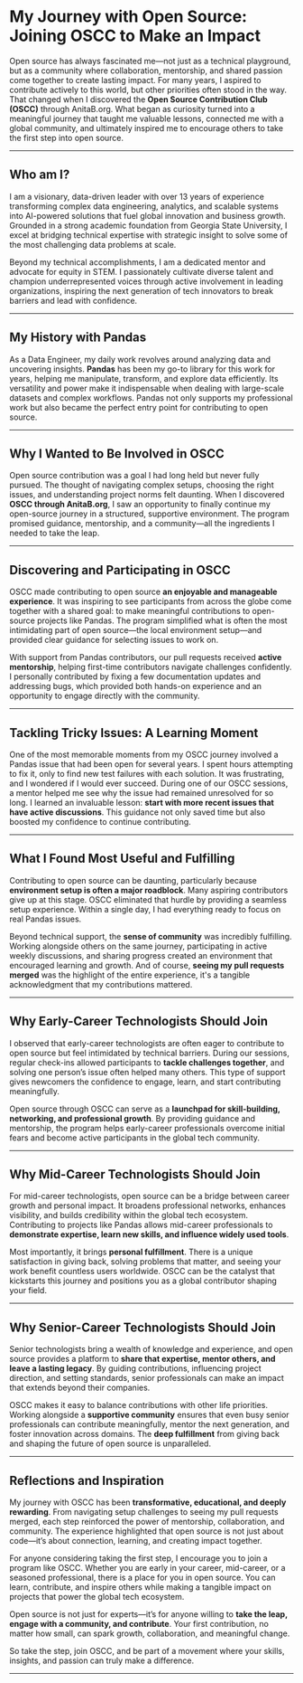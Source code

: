 # My Journey with Open Source: Joining OSCC to Make an Impact

Open source has always fascinated me—not just as a technical playground, but as a community where collaboration, mentorship, and shared passion come together to create lasting impact. For many years, I aspired to contribute actively to this world, but other priorities often stood in the way. That changed when I discovered the **Open Source Contribution Club (OSCC)** through AnitaB.org. What began as curiosity turned into a meaningful journey that taught me valuable lessons, connected me with a global community, and ultimately inspired me to encourage others to take the first step into open source.

---

## Who am I?

I am a visionary, data-driven leader with over 13 years of experience transforming complex data engineering, analytics, and scalable systems into AI-powered solutions that fuel global innovation and business growth. Grounded in a strong academic foundation from Georgia State University, I excel at bridging technical expertise with strategic insight to solve some of the most challenging data problems at scale.

Beyond my technical accomplishments, I am a dedicated mentor and advocate for equity in STEM. I passionately cultivate diverse talent and champion underrepresented voices through active involvement in leading organizations, inspiring the next generation of tech innovators to break barriers and lead with confidence.

---

## My History with Pandas

As a Data Engineer, my daily work revolves around analyzing data and uncovering insights. **Pandas** has been my go-to library for this work for years, helping me manipulate, transform, and explore data efficiently. Its versatility and power make it indispensable when dealing with large-scale datasets and complex workflows. Pandas not only supports my professional work but also became the perfect entry point for contributing to open source.

---

## Why I Wanted to Be Involved in OSCC

Open source contribution was a goal I had long held but never fully pursued. The thought of navigating complex setups, choosing the right issues, and understanding project norms felt daunting. When I discovered **OSCC through AnitaB.org**, I saw an opportunity to finally continue my open-source journey in a structured, supportive environment. The program promised guidance, mentorship, and a community—all the ingredients I needed to take the leap.

---

## Discovering and Participating in OSCC

OSCC made contributing to open source **an enjoyable and manageable experience**. It was inspiring to see participants from across the globe come together with a shared goal: to make meaningful contributions to open-source projects like Pandas. The program simplified what is often the most intimidating part of open source—the local environment setup—and provided clear guidance for selecting issues to work on.  

With support from Pandas contributors, our pull requests received **active mentorship**, helping first-time contributors navigate challenges confidently. I personally contributed by fixing a few documentation updates and addressing bugs, which provided both hands-on experience and an opportunity to engage directly with the community.

---

## Tackling Tricky Issues: A Learning Moment

One of the most memorable moments from my OSCC journey involved a Pandas issue that had been open for several years. I spent hours attempting to fix it, only to find new test failures with each solution. It was frustrating, and I wondered if I would ever succeed. During one of our OSCC sessions, a mentor helped me see why the issue had remained unresolved for so long. I learned an invaluable lesson: **start with more recent issues that have active discussions**. This guidance not only saved time but also boosted my confidence to continue contributing.

---

## What I Found Most Useful and Fulfilling

Contributing to open source can be daunting, particularly because **environment setup is often a major roadblock**. Many aspiring contributors give up at this stage. OSCC eliminated that hurdle by providing a seamless setup experience. Within a single day, I had everything ready to focus on real Pandas issues.  

Beyond technical support, the **sense of community** was incredibly fulfilling. Working alongside others on the same journey, participating in active weekly discussions, and sharing progress created an environment that encouraged learning and growth. And of course, **seeing my pull requests merged** was the highlight of the entire experience, it's a tangible acknowledgment that my contributions mattered.

---

## Why Early-Career Technologists Should Join

I observed that early-career technologists are often eager to contribute to open source but feel intimidated by technical barriers. During our sessions, regular check-ins allowed participants to **tackle challenges together**, and solving one person’s issue often helped many others. This type of support gives newcomers the confidence to engage, learn, and start contributing meaningfully.  

Open source through OSCC can serve as a **launchpad for skill-building, networking, and professional growth**. By providing guidance and mentorship, the program helps early-career professionals overcome initial fears and become active participants in the global tech community.

---

## Why Mid-Career Technologists Should Join

For mid-career technologists, open source can be a bridge between career growth and personal impact. It broadens professional networks, enhances visibility, and builds credibility within the global tech ecosystem. Contributing to projects like Pandas allows mid-career professionals to **demonstrate expertise, learn new skills, and influence widely used tools**.  

Most importantly, it brings **personal fulfillment**. There is a unique satisfaction in giving back, solving problems that matter, and seeing your work benefit countless users worldwide. OSCC can be the catalyst that kickstarts this journey and positions you as a global contributor shaping your field.

---

## Why Senior-Career Technologists Should Join

Senior technologists bring a wealth of knowledge and experience, and open source provides a platform to **share that expertise, mentor others, and leave a lasting legacy**. By guiding contributions, influencing project direction, and setting standards, senior professionals can make an impact that extends beyond their companies.  

OSCC makes it easy to balance contributions with other life priorities. Working alongside a **supportive community** ensures that even busy senior professionals can contribute meaningfully, mentor the next generation, and foster innovation across domains. The **deep fulfillment** from giving back and shaping the future of open source is unparalleled.

---

## Reflections and Inspiration

My journey with OSCC has been **transformative, educational, and deeply rewarding**. From navigating setup challenges to seeing my pull requests merged, each step reinforced the power of mentorship, collaboration, and community. The experience highlighted that open source is not just about code—it’s about connection, learning, and creating impact together.  

For anyone considering taking the first step, I encourage you to join a program like OSCC. Whether you are early in your career, mid-career, or a seasoned professional, there is a place for you in open source. You can learn, contribute, and inspire others while making a tangible impact on projects that power the global tech ecosystem.  

Open source is not just for experts—it’s for anyone willing to **take the leap, engage with a community, and contribute**. Your first contribution, no matter how small, can spark growth, collaboration, and meaningful change.  

So take the step, join OSCC, and be part of a movement where your skills, insights, and passion can truly make a difference.

---

